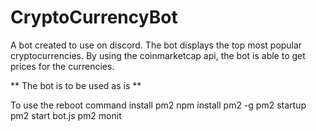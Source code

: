 # CryptoCurrencyBot

A bot created to use on discord.
The bot displays the top most popular cryptocurrencies. 
By using the coinmarketcap api, the bot is able to get prices for the currencies.

** The bot is to be used as is ** 

To use the reboot command install pm2
npm install pm2 -g
pm2 startup
pm2 start bot.js
pm2 monit
